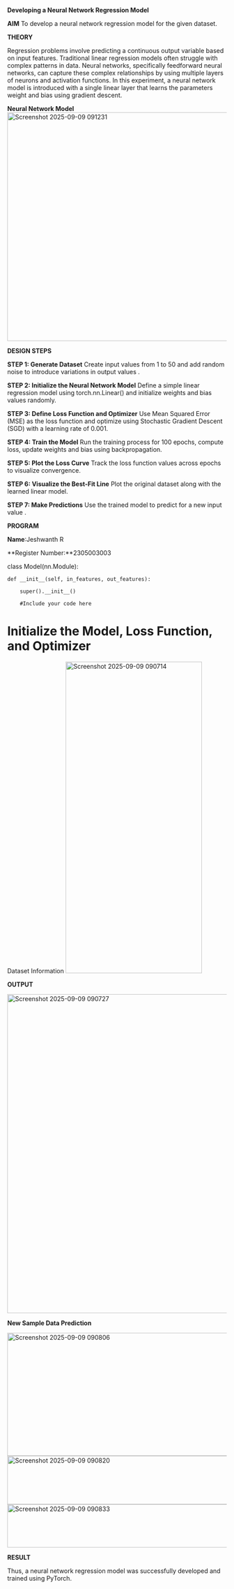 **Developing a Neural Network Regression Model**

**AIM**
To develop a neural network regression model for the given dataset.


**THEORY**

Regression problems involve predicting a continuous output variable based on input features. Traditional linear regression models often struggle with complex patterns in data. Neural networks, specifically feedforward neural networks, can capture these complex relationships by using multiple layers of neurons and activation functions. In this experiment, a neural network model is introduced with a single linear layer that learns the parameters weight and bias using gradient descent.

**Neural Network Model**
<img width="1071" height="524" alt="Screenshot 2025-09-09 091231" src="https://github.com/user-attachments/assets/48c8c904-d6f1-4ccf-9c34-ac679174b732" />

**DESIGN STEPS**

**STEP 1: Generate Dataset**
Create input values from 1 to 50 and add random noise to introduce variations in output values .

**STEP 2: Initialize the Neural Network Model**
Define a simple linear regression model using torch.nn.Linear() and initialize weights and bias values randomly.

**STEP 3: Define Loss Function and Optimizer**
Use Mean Squared Error (MSE) as the loss function and optimize using Stochastic Gradient Descent (SGD) with a learning rate of 0.001.

**STEP 4: Train the Model**
Run the training process for 100 epochs, compute loss, update weights and bias using backpropagation.

**STEP 5: Plot the Loss Curve**
Track the loss function values across epochs to visualize convergence.

**STEP 6: Visualize the Best-Fit Line**
Plot the original dataset along with the learned linear model.

**STEP 7: Make Predictions**
Use the trained model to predict for a new input value .

**PROGRAM**

**Name**:Jeshwanth R

**Register Number:**2305003003


class Model(nn.Module):

    def __init__(self, in_features, out_features):
       
        super().__init__()
        
        #Include your code here




# Initialize the Model, Loss Function, and Optimizer


Dataset Information
<img width="313" height="714" alt="Screenshot 2025-09-09 090714" src="https://github.com/user-attachments/assets/dd1e8df0-26fc-4a44-a9d3-72745d79d023" />



**OUTPUT**

<img width="927" height="731" alt="Screenshot 2025-09-09 090727" src="https://github.com/user-attachments/assets/9f520474-ff27-4479-924e-1c0945873c10" />

**New Sample Data Prediction**

<img width="866" height="282" alt="Screenshot 2025-09-09 090806" src="https://github.com/user-attachments/assets/607715c7-4a76-4d34-8574-1d1a1f980a42" />

<img width="880" height="111" alt="Screenshot 2025-09-09 090820" src="https://github.com/user-attachments/assets/d7612d9b-ce7d-4544-85d2-7d49b63c4bf7" />

<img width="862" height="99" alt="Screenshot 2025-09-09 090833" src="https://github.com/user-attachments/assets/01e3e749-896c-434a-87c0-3dff985f10da" />

**RESULT**

Thus, a neural network regression model was successfully developed and trained using PyTorch.
